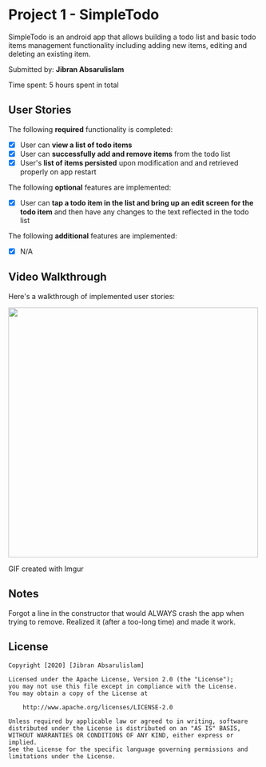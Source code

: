 # Project 1 - SimpleTodo

SimpleTodo is an android app that allows building a todo list and basic todo items management functionality including adding new items, editing and deleting an existing item.

Submitted by: **Jibran Absarulislam**

Time spent: 5 hours spent in total

## User Stories

The following **required** functionality is completed:

* [x] User can **view a list of todo items**
* [x] User can **successfully add and remove items** from the todo list
* [x] User's **list of items persisted** upon modification and and retrieved properly on app restart

The following **optional** features are implemented:

* [x] User can **tap a todo item in the list and bring up an edit screen for the todo item** and then have any changes to the text reflected in the todo list

The following **additional** features are implemented:

* [x] N/A

## Video Walkthrough

Here's a walkthrough of implemented user stories:

<img src="https://imgur.com/a/UpkFFMI.gif" width=500><br>

GIF created with Imgur

## Notes

Forgot a line in the constructor that would ALWAYS crash the app when trying to remove. Realized it (after a too-long time) and made it work.

## License

    Copyright [2020] [Jibran Absarulislam]

    Licensed under the Apache License, Version 2.0 (the "License");
    you may not use this file except in compliance with the License.
    You may obtain a copy of the License at

        http://www.apache.org/licenses/LICENSE-2.0

    Unless required by applicable law or agreed to in writing, software
    distributed under the License is distributed on an "AS IS" BASIS,
    WITHOUT WARRANTIES OR CONDITIONS OF ANY KIND, either express or implied.
    See the License for the specific language governing permissions and
    limitations under the License.
